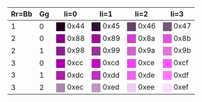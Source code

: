 | Rr=Bb	| Gg	| Ii=0	| Ii=1	| Ii=2	| Ii=3	|
| ----	| ----	| ----	| ----	| ----	| ----	|
| 1	| 0	|<span style="display:inline-block;vertical-align:middle;width:1lh;height:1lh;background:#202"></span> 0x44	|<span style="display:inline-block;vertical-align:middle;width:1lh;height:1lh;background:#313"></span> 0x45	|<span style="display:inline-block;vertical-align:middle;width:1lh;height:1lh;background:#646"></span> 0x46	|<span style="display:inline-block;vertical-align:middle;width:1lh;height:1lh;background:#757"></span> 0x47	|
| 2	| 0	|<span style="display:inline-block;vertical-align:middle;width:1lh;height:1lh;background:#808"></span> 0x88	|<span style="display:inline-block;vertical-align:middle;width:1lh;height:1lh;background:#919"></span> 0x89	|<span style="display:inline-block;vertical-align:middle;width:1lh;height:1lh;background:#c4c"></span> 0x8a	|<span style="display:inline-block;vertical-align:middle;width:1lh;height:1lh;background:#d5d"></span> 0x8b	|
| 2	| 1	|<span style="display:inline-block;vertical-align:middle;width:1lh;height:1lh;background:#828"></span> 0x98	|<span style="display:inline-block;vertical-align:middle;width:1lh;height:1lh;background:#939"></span> 0x99	|<span style="display:inline-block;vertical-align:middle;width:1lh;height:1lh;background:#c6c"></span> 0x9a	|<span style="display:inline-block;vertical-align:middle;width:1lh;height:1lh;background:#d7d"></span> 0x9b	|
| 3	| 0	|<span style="display:inline-block;vertical-align:middle;width:1lh;height:1lh;background:#a0a"></span> 0xcc	|<span style="display:inline-block;vertical-align:middle;width:1lh;height:1lh;background:#b1b"></span> 0xcd	|<span style="display:inline-block;vertical-align:middle;width:1lh;height:1lh;background:#e4e"></span> 0xce	|<span style="display:inline-block;vertical-align:middle;width:1lh;height:1lh;background:#f5f"></span> 0xcf	|
| 3	| 1	|<span style="display:inline-block;vertical-align:middle;width:1lh;height:1lh;background:#a2a"></span> 0xdc	|<span style="display:inline-block;vertical-align:middle;width:1lh;height:1lh;background:#b3b"></span> 0xdd	|<span style="display:inline-block;vertical-align:middle;width:1lh;height:1lh;background:#e6e"></span> 0xde	|<span style="display:inline-block;vertical-align:middle;width:1lh;height:1lh;background:#f7f"></span> 0xdf	|
| 3	| 2	|<span style="display:inline-block;vertical-align:middle;width:1lh;height:1lh;background:#a8a"></span> 0xec	|<span style="display:inline-block;vertical-align:middle;width:1lh;height:1lh;background:#b9b"></span> 0xed	|<span style="display:inline-block;vertical-align:middle;width:1lh;height:1lh;background:#ece"></span> 0xee	|<span style="display:inline-block;vertical-align:middle;width:1lh;height:1lh;background:#fdf"></span> 0xef	|
